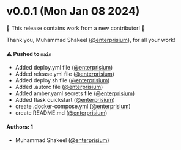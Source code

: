 # v0.0.1 (Mon Jan 08 2024)

:tada: This release contains work from a new contributor! :tada:

Thank you, Muhammad Shakeel ([@enterprisium](https://github.com/enterprisium)), for all your work!

#### ⚠️ Pushed to `main`

- Added deploy.yml file ([@enterprisium](https://github.com/enterprisium))
- Added release.yml file ([@enterprisium](https://github.com/enterprisium))
- Added deploy.sh file ([@enterprisium](https://github.com/enterprisium))
- Added .autorc file ([@enterprisium](https://github.com/enterprisium))
- Added amber.yaml secrets file ([@enterprisium](https://github.com/enterprisium))
- Added flask quickstart ([@enterprisium](https://github.com/enterprisium))
- create .docker-compose.yml ([@enterprisium](https://github.com/enterprisium))
- create README.md ([@enterprisium](https://github.com/enterprisium))

#### Authors: 1

- Muhammad Shakeel ([@enterprisium](https://github.com/enterprisium))
